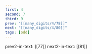 ```yaml
---
first: 4
second: 7
third: 9
prev: "[[many_digits/4/78]]"
next: "[[many_digits/4/80]]"
tags: [odd]
---
```

prev2-in-text: [[77]]
next2-in-text: [[81]]
